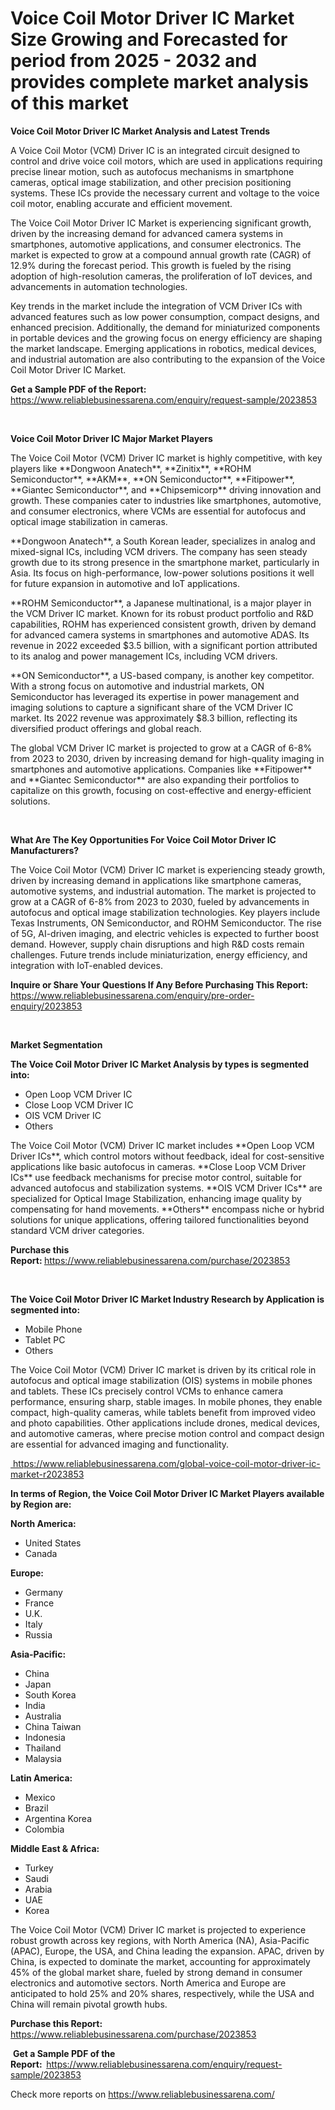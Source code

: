 <p><h1>Voice Coil Motor Driver IC Market Size Growing and Forecasted for period from 2025 - 2032 and provides complete market analysis of this market</h1></p><p><strong>Voice Coil Motor Driver IC Market Analysis and Latest Trends</strong></p>
<p><p>A Voice Coil Motor (VCM) Driver IC is an integrated circuit designed to control and drive voice coil motors, which are used in applications requiring precise linear motion, such as autofocus mechanisms in smartphone cameras, optical image stabilization, and other precision positioning systems. These ICs provide the necessary current and voltage to the voice coil motor, enabling accurate and efficient movement.</p><p>The Voice Coil Motor Driver IC Market is experiencing significant growth, driven by the increasing demand for advanced camera systems in smartphones, automotive applications, and consumer electronics. The market is expected to grow at a compound annual growth rate (CAGR) of 12.9% during the forecast period. This growth is fueled by the rising adoption of high-resolution cameras, the proliferation of IoT devices, and advancements in automation technologies.</p><p>Key trends in the market include the integration of VCM Driver ICs with advanced features such as low power consumption, compact designs, and enhanced precision. Additionally, the demand for miniaturized components in portable devices and the growing focus on energy efficiency are shaping the market landscape. Emerging applications in robotics, medical devices, and industrial automation are also contributing to the expansion of the Voice Coil Motor Driver IC Market.</p></p>
<p><strong>Get a Sample PDF of the Report:&nbsp;</strong> <a href="https://www.reliablebusinessarena.com/enquiry/request-sample/2023853?utm_campaign=1871&utm_medium=2&utm_source=Github&utm_content=ia&utm_term=20012025&utm_id=voice-coil-motor-driver-ic">https://www.reliablebusinessarena.com/enquiry/request-sample/2023853</a></p>
<p>&nbsp;</p>
<p><strong>Voice Coil Motor Driver IC Major Market Players</strong></p>
<p><p>The Voice Coil Motor (VCM) Driver IC market is highly competitive, with key players like **Dongwoon Anatech**, **Zinitix**, **ROHM Semiconductor**, **AKM**, **ON Semiconductor**, **Fitipower**, **Giantec Semiconductor**, and **Chipsemicorp** driving innovation and growth. These companies cater to industries like smartphones, automotive, and consumer electronics, where VCMs are essential for autofocus and optical image stabilization in cameras.</p><p>**Dongwoon Anatech**, a South Korean leader, specializes in analog and mixed-signal ICs, including VCM drivers. The company has seen steady growth due to its strong presence in the smartphone market, particularly in Asia. Its focus on high-performance, low-power solutions positions it well for future expansion in automotive and IoT applications.</p><p>**ROHM Semiconductor**, a Japanese multinational, is a major player in the VCM Driver IC market. Known for its robust product portfolio and R&D capabilities, ROHM has experienced consistent growth, driven by demand for advanced camera systems in smartphones and automotive ADAS. Its revenue in 2022 exceeded $3.5 billion, with a significant portion attributed to its analog and power management ICs, including VCM drivers.</p><p>**ON Semiconductor**, a US-based company, is another key competitor. With a strong focus on automotive and industrial markets, ON Semiconductor has leveraged its expertise in power management and imaging solutions to capture a significant share of the VCM Driver IC market. Its 2022 revenue was approximately $8.3 billion, reflecting its diversified product offerings and global reach.</p><p>The global VCM Driver IC market is projected to grow at a CAGR of 6-8% from 2023 to 2030, driven by increasing demand for high-quality imaging in smartphones and automotive applications. Companies like **Fitipower** and **Giantec Semiconductor** are also expanding their portfolios to capitalize on this growth, focusing on cost-effective and energy-efficient solutions.</p></p>
<p>&nbsp;</p>
<p><strong>What Are The Key Opportunities For Voice Coil Motor Driver IC Manufacturers?</strong></p>
<p><p>The Voice Coil Motor (VCM) Driver IC market is experiencing steady growth, driven by increasing demand in applications like smartphone cameras, automotive systems, and industrial automation. The market is projected to grow at a CAGR of 6-8% from 2023 to 2030, fueled by advancements in autofocus and optical image stabilization technologies. Key players include Texas Instruments, ON Semiconductor, and ROHM Semiconductor. The rise of 5G, AI-driven imaging, and electric vehicles is expected to further boost demand. However, supply chain disruptions and high R&D costs remain challenges. Future trends include miniaturization, energy efficiency, and integration with IoT-enabled devices.</p></p>
<p><strong>Inquire or Share Your Questions If Any Before Purchasing This Report:</strong> <a href="https://www.reliablebusinessarena.com/enquiry/pre-order-enquiry/2023853?utm_campaign=1871&utm_medium=2&utm_source=Github&utm_content=ia&utm_term=20012025&utm_id=voice-coil-motor-driver-ic">https://www.reliablebusinessarena.com/enquiry/pre-order-enquiry/2023853</a></p>
<p>&nbsp;</p>
<p><strong>Market Segmentation</strong></p>
<p><strong>The Voice Coil Motor Driver IC Market Analysis by types is segmented into:</strong></p>
<p><ul><li>Open Loop VCM Driver IC</li><li>Close Loop VCM Driver IC</li><li>OIS VCM Driver IC</li><li>Others</li></ul></p>
<p><p>The Voice Coil Motor (VCM) Driver IC market includes **Open Loop VCM Driver ICs**, which control motors without feedback, ideal for cost-sensitive applications like basic autofocus in cameras. **Close Loop VCM Driver ICs** use feedback mechanisms for precise motor control, suitable for advanced autofocus and stabilization systems. **OIS VCM Driver ICs** are specialized for Optical Image Stabilization, enhancing image quality by compensating for hand movements. **Others** encompass niche or hybrid solutions for unique applications, offering tailored functionalities beyond standard VCM driver categories.</p></p>
<p><strong>Purchase this Report:&nbsp;</strong><a href="https://www.reliablebusinessarena.com/purchase/2023853?utm_campaign=1871&utm_medium=2&utm_source=Github&utm_content=ia&utm_term=20012025&utm_id=voice-coil-motor-driver-ic">https://www.reliablebusinessarena.com/purchase/2023853</a></p>
<p>&nbsp;</p>
<p><strong>The Voice Coil Motor Driver IC Market Industry Research by Application is segmented into:</strong></p>
<p><ul><li>Mobile Phone</li><li>Tablet PC</li><li>Others</li></ul></p>
<p><p>The Voice Coil Motor (VCM) Driver IC market is driven by its critical role in autofocus and optical image stabilization (OIS) systems in mobile phones and tablets. These ICs precisely control VCMs to enhance camera performance, ensuring sharp, stable images. In mobile phones, they enable compact, high-quality cameras, while tablets benefit from improved video and photo capabilities. Other applications include drones, medical devices, and automotive cameras, where precise motion control and compact design are essential for advanced imaging and functionality.</p></p>
<p><a href="https://www.reliablebusinessarena.com/global-voice-coil-motor-driver-ic-market-r2023853?utm_campaign=1871&utm_medium=2&utm_source=Github&utm_content=ia&utm_term=20012025&utm_id=voice-coil-motor-driver-ic">&nbsp;https://www.reliablebusinessarena.com/global-voice-coil-motor-driver-ic-market-r2023853</a></p>
<p><strong>In terms of Region, the Voice Coil Motor Driver IC Market Players available by Region are:</strong></p>
<p>
    <p> <strong> North America: </strong>
        <ul>
            <li>United States</li>
            <li>Canada</li>
        </ul>
        </p> 
    <p> <strong> Europe: </strong>
        <ul>
            <li>Germany</li>
            <li>France</li>
            <li>U.K.</li>
            <li>Italy</li>
            <li>Russia</li>
        </ul>
        </p> 
    <p> <strong> Asia-Pacific: </strong>
        <ul>
            <li>China</li>
            <li>Japan</li>
            <li>South Korea</li>
            <li>India</li>
            <li>Australia</li>
            <li>China Taiwan</li>
            <li>Indonesia</li>
            <li>Thailand</li>
            <li>Malaysia</li>
        </ul>
        </p> 
    <p> <strong> Latin America: </strong>
        <ul>
            <li>Mexico</li>
            <li>Brazil</li>
            <li>Argentina Korea</li>
            <li>Colombia</li>
        </ul>
        </p> 
    <p> <strong> Middle East & Africa: </strong>
        <ul>
            <li>Turkey</li>
            <li>Saudi</li>
            <li>Arabia</li>
            <li>UAE</li>
            <li>Korea</li>
        </ul>
    </p>
    </p>
<p><p>The Voice Coil Motor (VCM) Driver IC market is projected to experience robust growth across key regions, with North America (NA), Asia-Pacific (APAC), Europe, the USA, and China leading the expansion. APAC, driven by China, is expected to dominate the market, accounting for approximately 45% of the global market share, fueled by strong demand in consumer electronics and automotive sectors. North America and Europe are anticipated to hold 25% and 20% shares, respectively, while the USA and China will remain pivotal growth hubs.</p></p>
<p><strong>Purchase this Report: </strong><a href="https://www.reliablebusinessarena.com/purchase/2023853?utm_campaign=1871&utm_medium=2&utm_source=Github&utm_content=ia&utm_term=20012025&utm_id=voice-coil-motor-driver-ic">https://www.reliablebusinessarena.com/purchase/2023853</a></p>
<p>&nbsp;<strong>Get a Sample PDF of the Report:&nbsp;&nbsp;</strong><a href="https://www.reliablebusinessarena.com/enquiry/request-sample/2023853?utm_campaign=1871&utm_medium=2&utm_source=Github&utm_content=ia&utm_term=20012025&utm_id=voice-coil-motor-driver-ic">https://www.reliablebusinessarena.com/enquiry/request-sample/2023853</a></p>
<p><strong></strong></p>
<p>Check more reports on <a href="https://www.reliablebusinessarena.com/?utm_campaign=1871&utm_medium=2&utm_source=Github&utm_content=ia&utm_term=20012025&utm_id=voice-coil-motor-driver-ic">https://www.reliablebusinessarena.com/</a></p>